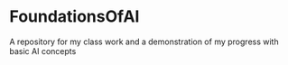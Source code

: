 # FoundationsOfAI
A repository for my class work and a demonstration of my progress with basic AI concepts
